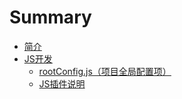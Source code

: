 # Summary

* [简介](README.md)
* [JS开发](chapter1.md)
   * [rootConfig.js（项目全局配置项）](rootconfig.md)
   * [JS插件说明](jscha_jian_shuo_ming.md)

